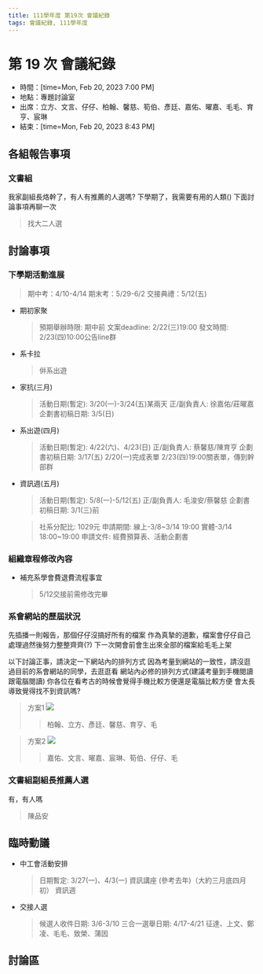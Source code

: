 ```yaml
---
title: 111學年度 第19次 會議紀錄
tags: 會議紀錄, 111學年度
---
```


# 第 19 次 會議紀錄
- 時間：[time=Mon, Feb 20, 2023 7:00 PM]
- 地點：專題討論室
- 出席：立方、文言、仔仔、柏翰、馨慈、筍伯、彥廷、嘉佑、曜嘉、毛毛、育亨、宸琳
- 結束：[time=Mon, Feb 20, 2023 8:43 PM]

## 各組報告事項
### 文書組
我家副組長烙幹了，有人有推薦的人選嗎?
下學期了，我需要有用的人類()
下面討論事項再聊一次
> 找大二人選

## 討論事項

### 下學期活動進展
> 期中考：4/10-4/14
> 期末考：5/29-6/2
> 交接典禮：5/12(五)

- 期初家聚
  > 預期舉辦時限: 期中前
  > 文案deadline: 2/22(三)19:00
  > 發文時間: 2/23(四)10:00公告line群

- 系卡拉
  > 倂系出遊

- 家抗(三月)
  > 活動日期(暫定): 3/20(一)-3/24(五)某兩天
  > 正/副負責人: 徐嘉佑/莊曜嘉
  > 企劃書初稿日期: 3/5(日)

- 系出遊(四月)
  > 活動日期(暫定): 4/22(六)、4/23(日)
  > 正/副負責人: 蔡馨慈/陳育亨
  > 企劃書初稿日期: 3/17(五)
  > 2/20(一)完成表單
  > 2/23(四)19:00關表單，傳到幹部群

- 資訊週(五月)
  > 活動日期(暫定): 5/8(一)-5/12(五)
  > 正/副負責人: 毛浚安/蔡馨慈
  > 企劃書初稿日期: 3/1(三)前
  
  > 社系分配比: 1029元
  > 申請期間: 線上-3/8~3/14 19:00 實體-3/14 18:00~19:00
  > 申請文件: 經費預算表、活動企劃書

### 組織章程修改內容
- 補充系學會費退費流程事宜
  > 5/12交接前需修改完畢

### 系會網站的歷屆狀況

先插播一則報告，那個仔仔沒搞好所有的檔案
作為真摯的道歉，檔案會仔仔自己處理過然後努力整整齊齊(?)
下一次開會前會生出來全部的檔案給毛毛上架

以下討論正事，請決定一下網站內的排列方式
因為考量到網站的一致性，請沒逛過目前的系會網站的同學，去逛逛看
網站內必修的排列方式(建議考量到手機閱讀跟電腦閱讀)
你各位在看考古的時候會覺得手機比較方便還是電腦比較方便
會太長導致覺得找不到資訊嗎?

> 方案1
![](https://i.imgur.com/NLEGtiW.png)
> > 柏翰、立方、彥廷、馨慈、育亨、毛

> 方案2
![](https://i.imgur.com/TsGWDKe.jpg)
> > 嘉佑、文言、曜嘉、宸琳、筍伯、仔仔、毛

### 文書組副組長推薦人選

有，有人嗎
> 陳品安

## 臨時動議
- 中工會活動安排
  > 日期暫定: 3/27(一)、4/3(一)
  > 資訊講座 (參考去年)（大約三月底四月初）
  > 資訊週

- 交接人選
  > 候選人收件日期: 3/6-3/10
  > 三合一選舉日期: 4/17-4/21
  > 征達、上文、鄭凌、毛毛、致榮、蒲因


## 討論區